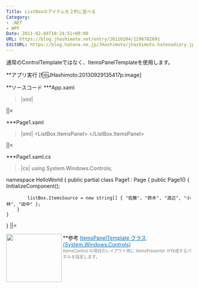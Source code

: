 ```yaml
---
Title: ListBoxのアイテムを２列に並べる
Category:
- .NET
- WPF
Date: 2011-02-04T10:24:51+09:00
URL: https://blog.jhashimoto.net/entry/20110204/1296782691
EditURL: https://blog.hatena.ne.jp/JHashimoto/jhashimoto.hatenadiary.jp/atom/entry/12921228815717258188
---
```


通常のControlTemplateではなく、ItemsPanelTemplateを使用します。

**アプリ実行
[f:id:JHashimoto:20130929135417p:image]

**ソースコード
***App.xaml
>|xml|
<Application x:Class="HelloWorld.App"
             xmlns="http://schemas.microsoft.com/winfx/2006/xaml/presentation"
             xmlns:x="http://schemas.microsoft.com/winfx/2006/xaml"
             StartupUri="Page1.xaml">
</Application>
||<

***Page1.xaml
>|xml|
<Page x:Class="HelloWorld.Page1"
      xmlns="http://schemas.microsoft.com/winfx/2006/xaml/presentation"
      xmlns:x="http://schemas.microsoft.com/winfx/2006/xaml"
      xmlns:mc="http://schemas.openxmlformats.org/markup-compatibility/2006" 
      xmlns:d="http://schemas.microsoft.com/expression/blend/2008" 
      mc:Ignorable="d" 
      d:DesignHeight="300" d:DesignWidth="300"
    Title="Page1">
    <ListBox x:Name="listBox" Width="200" Height="100">
        <ListBox.ItemsPanel>
            <ItemsPanelTemplate>
                <UniformGrid Columns="2" />
            </ItemsPanelTemplate>
        </ListBox.ItemsPanel>
    </ListBox>
</Page>
||<

***Page1.xaml.cs
>|cs|
using System.Windows.Controls;

namespace HelloWorld {
    public partial class Page1 : Page {
        public Page1() {
            InitializeComponent();

            listBox.ItemsSource = new string[] { "佐藤", "鈴木", "渡辺", "小林", "田中" };
        }
    }
}
||<

**参考
<a href="http://msdn.microsoft.com/query/dev10.query?appId=Dev10IDEF1&l=JA-JP&k=k%28SYSTEM.WINDOWS.CONTROLS.ITEMSPANELTEMPLATE%29%3bk%28VS.XAMLEDITOR%29%3bk%28TargetFrameworkMoniker-%22.NETFRAMEWORK%2cVERSION%3dV4.0%22%29&rd=true" target="_blank"><img class="alignleft" align="left" border="0" src="http://capture.heartrails.com/150x130/shadow?http://msdn.microsoft.com/query/dev10.query?appId=Dev10IDEF1&l=JA-JP&k=k%28SYSTEM.WINDOWS.CONTROLS.ITEMSPANELTEMPLATE%29%3bk%28VS.XAMLEDITOR%29%3bk%28TargetFrameworkMoniker-%22.NETFRAMEWORK%2cVERSION%3dV4.0%22%29&rd=true" alt="" width="150" height="130" /></a><a style="color:#0070C5;" href="http://msdn.microsoft.com/query/dev10.query?appId=Dev10IDEF1&l=JA-JP&k=k%28SYSTEM.WINDOWS.CONTROLS.ITEMSPANELTEMPLATE%29%3bk%28VS.XAMLEDITOR%29%3bk%28TargetFrameworkMoniker-%22.NETFRAMEWORK%2cVERSION%3dV4.0%22%29&rd=true" target="_blank">ItemsPanelTemplate クラス (System.Windows.Controls)</a><a href="http://b.hatena.ne.jp/entry/http://msdn.microsoft.com/query/dev10.query?appId=Dev10IDEF1&l=JA-JP&k=k%28SYSTEM.WINDOWS.CONTROLS.ITEMSPANELTEMPLATE%29%3bk%28VS.XAMLEDITOR%29%3bk%28TargetFrameworkMoniker-%22.NETFRAMEWORK%2cVERSION%3dV4.0%22%29&rd=true" target="_blank"><img border="0" src="http://b.hatena.ne.jp/entry/image/http://msdn.microsoft.com/query/dev10.query?appId=Dev10IDEF1&l=JA-JP&k=k%28SYSTEM.WINDOWS.CONTROLS.ITEMSPANELTEMPLATE%29%3bk%28VS.XAMLEDITOR%29%3bk%28TargetFrameworkMoniker-%22.NETFRAMEWORK%2cVERSION%3dV4.0%22%29&rd=true" alt="" /></a><br><span style="color: #808080;font-size: 80%;">ItemsControl の項目のレイアウト用に ItemsPresenter が作成するパネルを指定します。</span><br style="clear:both;" />
